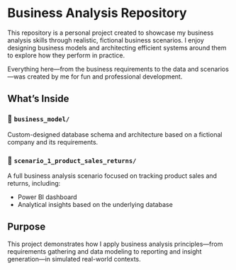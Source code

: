 # Business Analysis Repository

This repository is a personal project created to showcase my business analysis skills through realistic, fictional business scenarios. I enjoy designing business models and architecting efficient systems around them to explore how they perform in practice.

Everything here—from the business requirements to the data and scenarios—was created by me for fun and professional development.

## What’s Inside

### 📁 `business_model/`  
Custom-designed database schema and architecture based on a fictional company and its requirements.

### 📁 `scenario_1_product_sales_returns/`  
A full business analysis scenario focused on tracking product sales and returns, including:  
- Power BI dashboard  
- Analytical insights based on the underlying database

## Purpose

This project demonstrates how I apply business analysis principles—from requirements gathering and data modeling to reporting and insight generation—in simulated real-world contexts.
